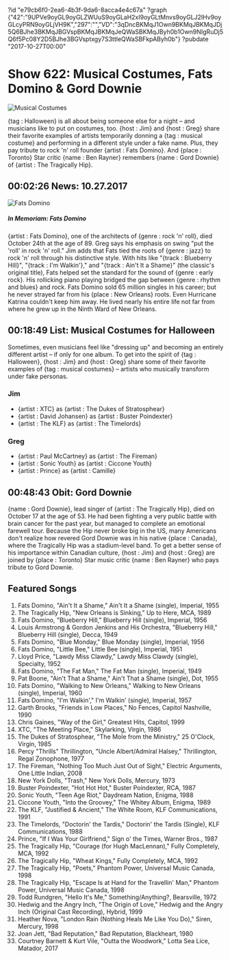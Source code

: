 ?id "e79cb6f0-2ea6-4b3f-9da6-8acca4e4c67a"
?graph {"42":"9UPVe9oyGL9oyGLZWUuS9oyGLaH2xI9oyGLtMnvs9oyGLJ2IHv9oyGLcyPRN9oyGLjVH9K","297":"","VD":"3qDncBKMqJ1Own9BKMqJBKMqJDj5Q6BJhe3BKMqJBGVspBKMqJBKMqJeQWaSBKMqJByh0b1Own9NIgRuDj5Q6f5Pc08Y2D5BJhe3BGVsptxgy7S3ttleQWaSBFkpAByh0b"}
?pubdate "2017-10-27T00:00"
# Show 622: Musical Costumes, Fats Domino & Gord Downie

![Musical Costumes](https://static.soundopinions.org/images/2017/musicalcostumes_web.jpg)

{tag : Halloween} is all about being someone else for a night – and musicians like to put on costumes, too. {host : Jim} and {host : Greg} share their favorite examples of artists temporarily donning a {tag : musical costume} and performing in a different style under a fake name. Plus, they pay tribute to rock 'n' roll founder {artist : Fats Domino}. And {place : Toronto} Star critic {name : Ben Rayner} remembers {name : Gord Downie} of {artist : The Tragically Hip}.



## 00:02:26 News: 10.27.2017

![Fats Domino](https://static.soundopinions.org/assets/622/420.jpg)

##### In Memoriam: Fats Domino

{artist : Fats Domino}, one of the architects of {genre : rock 'n' roll}, died October 24th at the age of 89. Greg says his emphasis on swing "put the 'roll' in rock 'n' roll." Jim adds that Fats tied the roots of {genre : jazz} to rock 'n' roll through his distinctive style. With hits like "{track : Blueberry Hill}", "{track : I'm Walkin'}," and "{track : Ain't It a Shame}" (the classic's original title), Fats helped set the standard for the sound of {genre : early rock}. His rollicking piano playing bridged the gap between {genre : rhythm and blues} and rock. Fats Domino sold 65 million singles in his career; but he never strayed far from his {place : New Orleans} roots. Even Hurricane Katrina couldn't keep him away. He lived nearly his entire life not far from where he grew up in the Ninth Ward of New Orleans.



## 00:18:49 List: Musical Costumes for Halloween

Sometimes, even musicians feel like "dressing up" and becoming an entirely different artist – if only for one album. To get into the spirit of {tag : Halloween}, {host : Jim} and {host : Greg} share some of their favorite examples of {tag : musical costumes} – artists who musically transform under fake personas.


### Jim

- {artist : XTC} as {artist : The Dukes of Stratosphear}
- {artist : David Johansen} as {artist : Buster Poindexter}
- {artist : The KLF} as {artist : The Timelords}


### Greg

- {artist : Paul McCartney} as {artist : The Fireman}
- {artist : Sonic Youth} as {artist : Ciccone Youth}
- {artist : Prince} as {artist : Camille}



## 00:48:43 Obit: Gord Downie


{name : Gord Downie}, lead singer of {artist : The Tragically Hip}, died on October 17 at the age of 53. He had been fighting a very public battle with brain cancer for the past year, but managed to complete an emotional farewell tour. Because the Hip never broke big in the US, many Americans don't realize how revered Gord Downie was in his native {place : Canada}, where the Tragically Hip was a stadium-level band. To get a better sense of his importance within Canadian culture, {host : Jim} and {host : Greg} are joined by {place : Toronto} Star music critic {name : Ben Rayner} who pays tribute to Gord Downie.



## Featured Songs

1. Fats Domino, "Ain't It a Shame," Ain't It a Shame (single), Imperial, 1955
2. The Tragically Hip, "New Orleans is Sinking," Up to Here, MCA, 1989
3. Fats Domino, "Blueberry Hill," Blueberry Hill (single), Imperial, 1956
4. Louis Armstrong & Gordon Jenkins and His Orchestra, "Blueberry Hill," Blueberry Hill (single), Decca, 1949
5. Fats Domino, "Blue Monday," Blue Monday (single), Imperial, 1956
6. Fats Domino, "Little Bee," Little Bee (single), Imperial, 1951
7. Lloyd Price, "Lawdy Miss Clawdy," Lawdy Miss Clawdy (single), Specialty, 1952
8. Fats Domino, "The Fat Man," The Fat Man (single), Imperial, 1949
9. Pat Boone, "Ain't That a Shame," Ain't That a Shame (single), Dot, 1955
10. Fats Domino, "Walking to New Orleans," Walking to New Orleans (single), Imperial, 1960
11. Fats Domino, "I'm Walkin'," I'm Walkin' (single), Imperial, 1957
12. Garth Brooks, "Friends in Low Places," No Fences, Capitol Nashville, 1990
13. Chris Gaines, "Way of the Girl," Greatest Hits, Capitol, 1999
14. XTC, "The Meeting Place," Skylarking, Virgin, 1986
15. The Dukes of Stratosphear, "The Mole from the Ministry," 25 O'Clock, Virgin, 1985
16. Percy "Thrills" Thrillington, "Uncle Albert/Admiral Halsey," Thrillington, Regal Zonophone, 1977
17. The Fireman, "Nothing Too Much Just Out of Sight," Electric Arguments, One Little Indian, 2008
18. New York Dolls, "Trash," New York Dolls, Mercury, 1973
19. Buster Poindexter, "Hot Hot Hot," Buster Poindexter, RCA, 1987
20. Sonic Youth, "Teen Age Riot," Daydream Nation, Enigma, 1988
21. Ciccone Youth, "Into the Groovey," The Whitey Album, Enigma, 1989
22. The KLF, "Justified & Ancient," The White Room, KLF Communications, 1991
23. The Timelords, "Doctorin' the Tardis," Doctorin' the Tardis (Single), KLF Communications, 1988
24. Prince, "If I Was Your Girlfriend," Sign o' the Times, Warner Bros., 1987
25. The Tragically Hip, "Courage (for Hugh MacLennan)," Fully Completely, MCA, 1992
26. The Tragically Hip, "Wheat Kings," Fully Completely, MCA, 1992
27. The Tragically Hip, "Poets," Phantom Power, Universal Music Canada, 1998
28. The Tragically Hip, "Escape Is at Hand for the Travellin' Man," Phantom Power, Universal Music Canada, 1998
29. Todd Rundgren, "Hello It's Me," Something/Anything?, Bearsville, 1972
30. Hedwig and the Angry Inch, "The Origin of Love," Hedwig and the Angry Inch (Original Cast Recording), Hybrid, 1999
31. Heather Nova, "London Rain (Nothing Heals Me Like You Do)," Siren, Mercury, 1998
32. Joan Jett, "Bad Reputation," Bad Reputation, Blackheart, 1980
33. Courtney Barnett & Kurt Vile, "Outta the Woodwork," Lotta Sea Lice, Matador, 2017